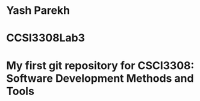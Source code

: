 # Yash Parekh
# CCSI3308Lab3
# My first git repository for CSCI3308: Software Development Methods and Tools
